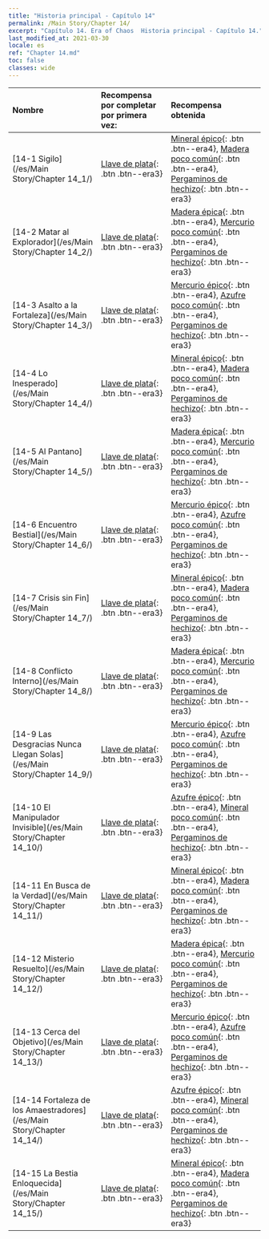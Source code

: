 ```yaml
---
title: "Historia principal - Capítulo 14"
permalink: /Main Story/Chapter 14/
excerpt: "Capítulo 14. Era of Chaos  Historia principal - Capítulo 14."
last_modified_at: 2021-03-30
locale: es
ref: "Chapter 14.md"
toc: false
classes: wide
---
```


  | Nombre |  Recompensa por completar por primera vez: | Recompensa obtenida |
  |:------------|:------------|:------------| 
  | [14-1 Sigilo](/es/Main Story/Chapter 14_1/) | [Llave de plata](/es/Items/con_693/){: .btn .btn--era3} | [Mineral épico](/es/Items/mat_47/){: .btn .btn--era4}, [Madera poco común](/es/Items/mat_41/){: .btn .btn--era4}, [Pergaminos de hechizo](/es/Items/con_694/){: .btn .btn--era3} |
  | [14-2 Matar al Explorador](/es/Main Story/Chapter 14_2/) | [Llave de plata](/es/Items/con_693/){: .btn .btn--era3} | [Madera épica](/es/Items/mat_48/){: .btn .btn--era4}, [Mercurio poco común](/es/Items/mat_42/){: .btn .btn--era4}, [Pergaminos de hechizo](/es/Items/con_694/){: .btn .btn--era3} |
  | [14-3 Asalto a la Fortaleza](/es/Main Story/Chapter 14_3/) | [Llave de plata](/es/Items/con_693/){: .btn .btn--era3} | [Mercurio épico](/es/Items/mat_49/){: .btn .btn--era4}, [Azufre poco común](/es/Items/mat_43/){: .btn .btn--era4}, [Pergaminos de hechizo](/es/Items/con_694/){: .btn .btn--era3} |
  | [14-4 Lo Inesperado](/es/Main Story/Chapter 14_4/) | [Llave de plata](/es/Items/con_693/){: .btn .btn--era3} | [Mineral épico](/es/Items/mat_47/){: .btn .btn--era4}, [Madera poco común](/es/Items/mat_41/){: .btn .btn--era4}, [Pergaminos de hechizo](/es/Items/con_694/){: .btn .btn--era3} |
  | [14-5 Al Pantano](/es/Main Story/Chapter 14_5/) | [Llave de plata](/es/Items/con_693/){: .btn .btn--era3} | [Madera épica](/es/Items/mat_48/){: .btn .btn--era4}, [Mercurio poco común](/es/Items/mat_42/){: .btn .btn--era4}, [Pergaminos de hechizo](/es/Items/con_694/){: .btn .btn--era3} |
  | [14-6 Encuentro Bestial](/es/Main Story/Chapter 14_6/) | [Llave de plata](/es/Items/con_693/){: .btn .btn--era3} | [Mercurio épico](/es/Items/mat_49/){: .btn .btn--era4}, [Azufre poco común](/es/Items/mat_43/){: .btn .btn--era4}, [Pergaminos de hechizo](/es/Items/con_694/){: .btn .btn--era3} |
  | [14-7 Crisis sin Fin](/es/Main Story/Chapter 14_7/) | [Llave de plata](/es/Items/con_693/){: .btn .btn--era3} | [Mineral épico](/es/Items/mat_47/){: .btn .btn--era4}, [Madera poco común](/es/Items/mat_41/){: .btn .btn--era4}, [Pergaminos de hechizo](/es/Items/con_694/){: .btn .btn--era3} |
  | [14-8 Conflicto Interno](/es/Main Story/Chapter 14_8/) | [Llave de plata](/es/Items/con_693/){: .btn .btn--era3} | [Madera épica](/es/Items/mat_48/){: .btn .btn--era4}, [Mercurio poco común](/es/Items/mat_42/){: .btn .btn--era4}, [Pergaminos de hechizo](/es/Items/con_694/){: .btn .btn--era3} |
  | [14-9 Las Desgracias Nunca Llegan Solas](/es/Main Story/Chapter 14_9/) | [Llave de plata](/es/Items/con_693/){: .btn .btn--era3} | [Mercurio épico](/es/Items/mat_49/){: .btn .btn--era4}, [Azufre poco común](/es/Items/mat_43/){: .btn .btn--era4}, [Pergaminos de hechizo](/es/Items/con_694/){: .btn .btn--era3} |
  | [14-10 El Manipulador Invisible](/es/Main Story/Chapter 14_10/) | [Llave de plata](/es/Items/con_693/){: .btn .btn--era3} | [Azufre épico](/es/Items/mat_50/){: .btn .btn--era4}, [Mineral poco común](/es/Items/mat_40/){: .btn .btn--era4}, [Pergaminos de hechizo](/es/Items/con_694/){: .btn .btn--era3} |
  | [14-11 En Busca de la Verdad](/es/Main Story/Chapter 14_11/) | [Llave de plata](/es/Items/con_693/){: .btn .btn--era3} | [Mineral épico](/es/Items/mat_47/){: .btn .btn--era4}, [Madera poco común](/es/Items/mat_41/){: .btn .btn--era4}, [Pergaminos de hechizo](/es/Items/con_694/){: .btn .btn--era3} |
  | [14-12 Misterio Resuelto](/es/Main Story/Chapter 14_12/) | [Llave de plata](/es/Items/con_693/){: .btn .btn--era3} | [Madera épica](/es/Items/mat_48/){: .btn .btn--era4}, [Mercurio poco común](/es/Items/mat_42/){: .btn .btn--era4}, [Pergaminos de hechizo](/es/Items/con_694/){: .btn .btn--era3} |
  | [14-13 Cerca del Objetivo](/es/Main Story/Chapter 14_13/) | [Llave de plata](/es/Items/con_693/){: .btn .btn--era3} | [Mercurio épico](/es/Items/mat_49/){: .btn .btn--era4}, [Azufre poco común](/es/Items/mat_43/){: .btn .btn--era4}, [Pergaminos de hechizo](/es/Items/con_694/){: .btn .btn--era3} |
  | [14-14 Fortaleza de los Amaestradores](/es/Main Story/Chapter 14_14/) | [Llave de plata](/es/Items/con_693/){: .btn .btn--era3} | [Azufre épico](/es/Items/mat_50/){: .btn .btn--era4}, [Mineral poco común](/es/Items/mat_40/){: .btn .btn--era4}, [Pergaminos de hechizo](/es/Items/con_694/){: .btn .btn--era3} |
  | [14-15 La Bestia Enloquecida](/es/Main Story/Chapter 14_15/) | [Llave de plata](/es/Items/con_693/){: .btn .btn--era3} | [Mineral épico](/es/Items/mat_47/){: .btn .btn--era4}, [Madera poco común](/es/Items/mat_41/){: .btn .btn--era4}, [Pergaminos de hechizo](/es/Items/con_694/){: .btn .btn--era3} |
